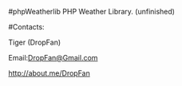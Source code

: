 #phpWeatherlib
PHP Weather Library. (unfinished)

#Contacts:

Tiger (DropFan)

Email:DropFan@Gmail.com

http://about.me/DropFan
